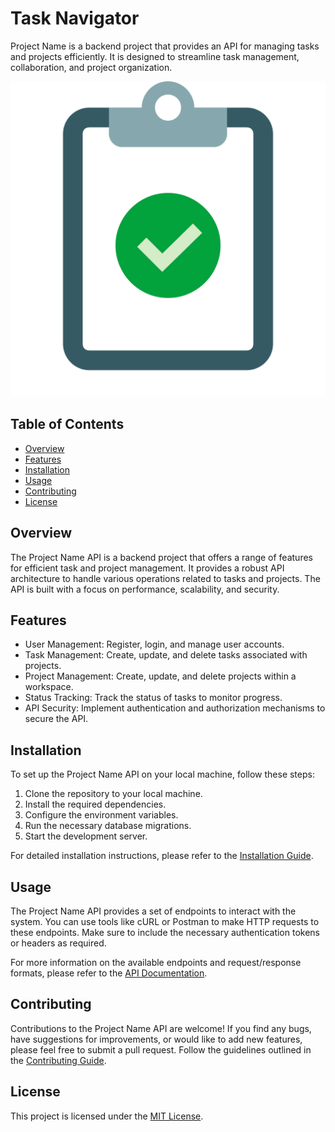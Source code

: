 # Task Navigator

Project Name is a backend project that provides an API for managing tasks and projects efficiently. It is designed to streamline task management, collaboration, and project organization.

![Task Navigator](images/task-navigator.png)

## Table of Contents

- [Overview](#overview)
- [Features](#features)
- [Installation](#installation)
- [Usage](#usage)
- [Contributing](#contributing)
- [License](#license)

## Overview

The Project Name API is a backend project that offers a range of features for efficient task and project management. It provides a robust API architecture to handle various operations related to tasks and projects. The API is built with a focus on performance, scalability, and security.

## Features

- User Management: Register, login, and manage user accounts.
- Task Management: Create, update, and delete tasks associated with projects.
- Project Management: Create, update, and delete projects within a workspace.
- Status Tracking: Track the status of tasks to monitor progress.
- API Security: Implement authentication and authorization mechanisms to secure the API.

## Installation

To set up the Project Name API on your local machine, follow these steps:

1. Clone the repository to your local machine.
2. Install the required dependencies.
3. Configure the environment variables.
4. Run the necessary database migrations.
5. Start the development server.

For detailed installation instructions, please refer to the [Installation Guide](docs/installation.md).

## Usage

The Project Name API provides a set of endpoints to interact with the system. You can use tools like cURL or Postman to make HTTP requests to these endpoints. Make sure to include the necessary authentication tokens or headers as required.

For more information on the available endpoints and request/response formats, please refer to the [API Documentation](docs/api-docs.md).

## Contributing

Contributions to the Project Name API are welcome! If you find any bugs, have suggestions for improvements, or would like to add new features, please feel free to submit a pull request. Follow the guidelines outlined in the [Contributing Guide](docs/contributing.md).

## License

This project is licensed under the [MIT License](LICENSE).

